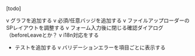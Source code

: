 [todo]

v グラフを追加する
v 必須/任意バッジを追加する
v ファイルアップローダーのSPレイアウトを調整する
v フォーム入力後に閉じる確認ダイアログ（beforeLeaveとか？
v i18n対応をする
- テストを追加する
v バリデーションエラーを項目ごとに表示する
